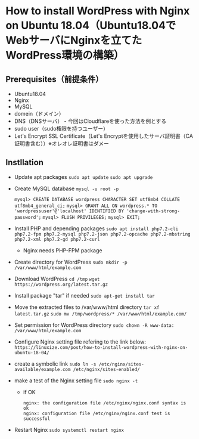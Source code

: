 # How to install WordPress with Nginx on Ubuntu 18.04（Ubuntu18.04でWebサーバにNginxを立てたWordPress環境の構築）

## Prerequisites（前提条件）

* Ubuntu18.04
* Nginx
* MySQL
* domein（ドメイン）
* DNS（DNSサーバ） - 今回はCloudflareを使った方法を例とする
* sudo user（sudo権限を持つユーザー）
* Let's Encrypt SSL Certificate（Let's Encryptを使用したサーバ証明書（CA証明書含む））※オレオレ証明書はダメー

## Instllation

- Update apt packages
  `sudo apt update`
  `sudo apt upgrade`

- Create MySQL database
  `mysql -u root -p`

  `mysql> CREATE DATABASE wordpress CHARACTER SET utf8mb4 COLLATE utf8mb4_general_ci;`
  `mysql> GRANT ALL ON wordpress.* TO 'wordpressuser'@'localhost' IDENTIFIED BY 'change-with-strong-password';`
  `mysql> FLUSH PRIVILEGES;`
  `mysql> EXIT;`

- Install PHP and depending packages
  `sudo apt install php7.2-cli php7.2-fpm php7.2-mysql php7.2-json php7.2-opcache php7.2-mbstring php7.2-xml php7.2-gd php7.2-curl`

  - Nginx needs PHP-FPM package

- Create directory for WordPress
  `sudo mkdir -p /var/www/html/example.com`

- Download WordPress
  `cd /tmp`
  `wget https://wordpress.org/latest.tar.gz`

- Install package "tar" if needed
  `sudo apt-get install tar`

- Move the extracted files to /var/www/html directory
  `tar xf latest.tar.gz`
  `sudo mv /tmp/wordpress/* /var/www/html/example.com/`

- Set permission for WordPress directory
  `sudo chown -R www-data: /var/www/html/example.com`

- Configure Nginx setting file
  refering to the link below:
  `https://linuxize.com/post/how-to-install-wordpress-with-nginx-on-ubuntu-18-04/`

- create a symbolic link
  `sudo ln -s /etc/nginx/sites-available/example.com /etc/nginx/sites-enabled/`

- make a test of the Nginx setting file
  `sudo nginx -t`
  - if OK
    ```
    nginx: the configuration file /etc/nginx/nginx.conf syntax is ok
    nginx: configuration file /etc/nginx/nginx.conf test is successful
    ```

- Restart Nginx
  `sudo systemctl restart nginx`

